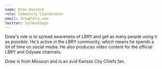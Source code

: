 ```yaml
---
name: Drew Hancock
role: Community Coordinator
email: drew@lbry.com
twitter: lockoutdays
---
```


Drew's role is to spread awareness of LBRY and get as many people using it as possible. 
He's active in the LBRY community, which means he spends a lot of time on social media. 
He also produces video content for the official LBRY and Odysee channels.

Drew is from Missouri and is an avid Kansas City Chiefs fan.